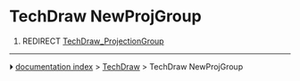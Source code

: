 # TechDraw NewProjGroup
1.  REDIRECT [TechDraw_ProjectionGroup](TechDraw_ProjectionGroup.md)



---
⏵ [documentation index](../README.md) > [TechDraw](TechDraw_Workbench.md) > TechDraw NewProjGroup
